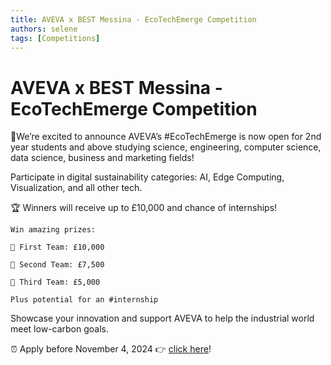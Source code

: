 ```yaml
---
title: AVEVA x BEST Messina - EcoTechEmerge Competition
authors: selene
tags: [Competitions]
---
```


# AVEVA x BEST Messina - EcoTechEmerge Competition

📣We’re excited to announce AVEVA’s #EcoTechEmerge is now open for 2nd year students and above studying science, engineering, computer science, data science, business and marketing fields!

Participate in digital sustainability categories: AI, Edge Computing, Visualization, and all other tech.

🏆 Winners will receive up to £10,000 and chance of internships!

    Win amazing prizes:

    🥇 First Team: £10,000

    🥈 Second Team: £7,500

    🥉 Third Team: £5,000

    Plus potential for an #internship

Showcase your innovation and support AVEVA to help the industrial world meet low-carbon goals.

⏰ Apply before November 4, 2024 👉 [click here](https://aveva.agorize.com/challenges/ecotech-emerge?t=k9H4S6yvXoet0yRldhgHOQ&utm_source=ambassadors&utm_medium=affiliate&utm_campaign=messina)!
